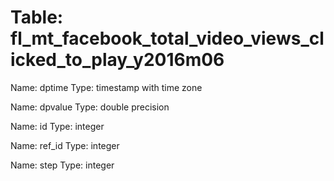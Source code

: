 Table: fl_mt_facebook_total_video_views_clicked_to_play_y2016m06
================================================================

Name: dptime
Type: timestamp with time zone

Name: dpvalue
Type: double precision

Name: id
Type: integer

Name: ref_id
Type: integer

Name: step
Type: integer


